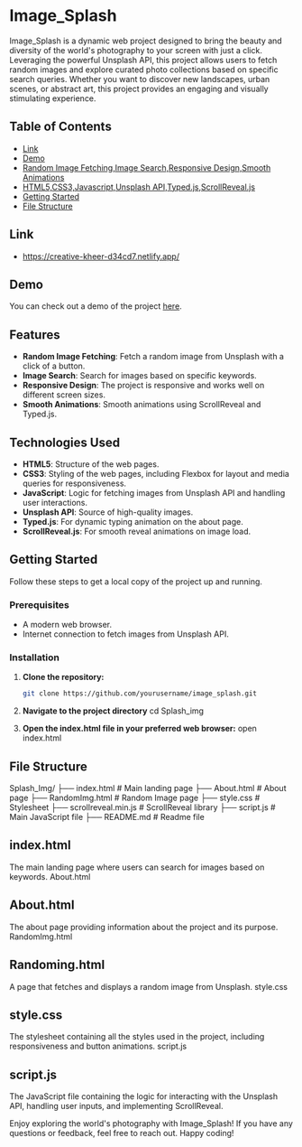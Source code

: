 # Image_Splash

Image_Splash is a dynamic web project designed to bring the beauty and diversity of the world's photography to your screen with just a click. Leveraging the powerful Unsplash API, this project allows users to fetch random images and explore curated photo collections based on specific search queries. Whether you want to discover new landscapes, urban scenes, or abstract art, this project provides an engaging and visually stimulating experience.

## Table of Contents

- [Link](#Link)
- [Demo](#demo)
- [Random Image Fetching,Image Search,Responsive Design,Smooth Animations](#features)
- [HTML5,CSS3,Javascript,Unsplash API,Typed.js,ScrollReveal.js](#technologies-used)
- [Getting Started](#getting-started)
- [File Structure](#file-structure)

## Link 

- https://creative-kheer-d34cd7.netlify.app/


## Demo

You can check out a demo of the project [here](https://drive.google.com/file/d/1bgQ3e7pK0Y1fLyY8ujxJU9xQYg2qrR6j/view?usp=sharing).


## Features

- **Random Image Fetching**: Fetch a random image from Unsplash with a click of a button.
- **Image Search**: Search for images based on specific keywords.
- **Responsive Design**: The project is responsive and works well on different screen sizes.
- **Smooth Animations**: Smooth animations using ScrollReveal and Typed.js.

## Technologies Used

- **HTML5**: Structure of the web pages.
- **CSS3**: Styling of the web pages, including Flexbox for layout and media queries for responsiveness.
- **JavaScript**: Logic for fetching images from Unsplash API and handling user interactions.
- **Unsplash API**: Source of high-quality images.
- **Typed.js**: For dynamic typing animation on the about page.
- **ScrollReveal.js**: For smooth reveal animations on image load.

## Getting Started

Follow these steps to get a local copy of the project up and running.

### Prerequisites

- A modern web browser.
- Internet connection to fetch images from Unsplash API.

### Installation

1. **Clone the repository:**
   ```bash
   git clone https://github.com/yourusername/image_splash.git

2. **Navigate to the project directory**
    cd Splash_img

3. **Open the index.html file in your preferred web browser:**
    open index.html


## File Structure

 Splash_Img/
├── index.html            # Main landing page
├── About.html            # About page
├── RandomImg.html        # Random Image page
├── style.css             # Stylesheet
├── scrollreveal.min.js   # ScrollReveal library
├── script.js             # Main JavaScript file
├── README.md             # Readme file

## index.html

The main landing page where users can search for images based on keywords.
About.html

## About.html
The about page providing information about the project and its purpose.
RandomImg.html

## Randoming.html
A page that fetches and displays a random image from Unsplash.
style.css

## style.css
The stylesheet containing all the styles used in the project, including responsiveness and button animations.
script.js

## script.js
The JavaScript file containing the logic for interacting with the Unsplash API, handling user inputs, and implementing ScrollReveal.

Enjoy exploring the world's photography with Image_Splash! If you have any questions or feedback, feel free to reach out. Happy coding!

